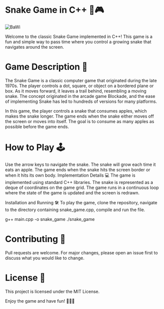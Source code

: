 

# Snake Game in C++ 🐍🎮

![BaWi](https://github.com/rayen-feb/Snake-game-/assets/131598929/3540c584-de35-458c-985c-f483f543f80b)


Welcome to the classic Snake Game implemented in C++! This game is a fun and simple way to pass time where you control a growing snake that navigates around the screen.

# Game Description 📝
The Snake Game is a classic computer game that originated during the late 1970s. The player controls a dot, square, or object on a bordered plane or box. As it moves forward, it leaves a trail behind, resembling a moving snake. The concept originated in the arcade game Blockade, and the ease of implementing Snake has led to hundreds of versions for many platforms.

In this game, the player controls a snake that consumes apples, which makes the snake longer. The game ends when the snake either moves off the screen or moves into itself. The goal is to consume as many apples as possible before the game ends.

# How to Play 🕹️
Use the arrow keys to navigate the snake.
The snake will grow each time it eats an apple.
The game ends when the snake hits the screen border or when it hits its own body.
Implementation Details 💻
The game is implemented using standard C++ libraries. The snake is represented as a deque of coordinates on the game grid. The game runs in a continuous loop where the state of the game is updated and the screen is redrawn.

Installation and Running 🛠️
To play the game, clone the repository, navigate to the directory containing snake_game.cpp, compile and run the file.

g++ main.cpp -o snake_game
./snake_game

# Contributing 🤝
Pull requests are welcome. For major changes, please open an issue first to discuss what you would like to change.

# License 📄
This project is licensed under the MIT License.

Enjoy the game and have fun! 🎉🎉🎉
